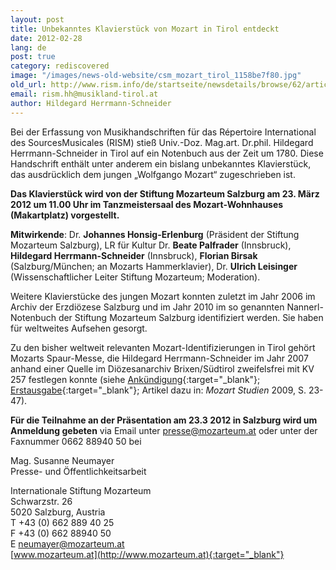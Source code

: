 ```yaml
---
layout: post
title: Unbekanntes Klavierstück von Mozart in Tirol entdeckt
date: 2012-02-28
lang: de
post: true
category: rediscovered
image: "/images/news-old-website/csm_mozart_tirol_1158be7f80.jpg"
old_url: http://www.rism.info/de/startseite/newsdetails/browse/62/article/64/unknown-piano-piece-by-mozart-discovered-in-tyrol-austria.html
email: rism.hh@musikland-tirol.at
author: Hildegard Herrmann-Schneider
---
```


Bei der Erfassung von Musikhandschriften für das Répertoire International des SourcesMusicales (RISM) stieß Univ.-Doz. Mag.art. Dr.phil. Hildegard Herrmann-Schneider in Tirol auf ein Notenbuch aus der Zeit um 1780. Diese Handschrift enthält unter anderem ein bislang unbekanntes Klavierstück, das ausdrücklich dem jungen „Wolfgango Mozart“ zugeschrieben ist.

**Das Klavierstück wird von der Stiftung Mozarteum Salzburg am 23. März 2012 um 11.00 Uhr im Tanzmeistersaal des Mozart-Wohnhauses (Makartplatz) vorgestellt.**

**Mitwirkende**: Dr. **Johannes Honsig-Erlenburg** (Präsident der Stiftung Mozarteum Salzburg), LR für Kultur Dr. **Beate Palfrader** (Innsbruck), **Hildegard Herrmann-Schneider** (Innsbruck), **Florian Birsak** (Salzburg/München; an Mozarts Hammerklavier), Dr. **Ulrich Leisinger** (Wissenschaftlicher Leiter Stiftung Mozarteum; Moderation).

Weitere Klavierstücke des jungen Mozart konnten zuletzt im Jahr 2006 im Archiv der Erzdiözese Salzburg und im Jahr 2010 im so genannten Nannerl-Notenbuch der Stiftung Mozarteum Salzburg identifiziert werden. Sie haben für weltweites Aufsehen gesorgt.

Zu den bisher weltweit relevanten Mozart-Identifizierungen in Tirol gehört Mozarts Spaur-Messe, die Hildegard Herrmann-Schneider im Jahr 2007 anhand einer Quelle im Diözesanarchiv Brixen/Südtirol zweifelsfrei mit KV 257 festlegen konnte (siehe [Ankündigung](http://forschung.musikland-tirol.at/content/unbekanntesklavierstueck/){:target="_blank"}; [Erstausgabe](http://www.musikland-tirol.at/html/html/musikedition/mozartwa.html){:target="_blank"}; Artikel dazu in: _Mozart Studien_ 2009, S. 23-47).

**Für die Teilnahme an der Präsentation am 23.3 2012 in Salzburg wird um Anmeldung gebeten** via Email unter presse@mozarteum.at oder unter der Faxnummer 0662 88940 50 bei

Mag. Susanne Neumayer\
Presse- und Öffentlichkeitsarbeit

Internationale Stiftung Mozarteum\
Schwarzstr. 26\
5020 Salzburg, Austria\
T +43 (0) 662 889 40 25\
F +43 (0) 662 88940 50\
E [neumayer@mozarteum.at](mailto:neumayer@mozarteum.at)\
[www.mozarteum.at](http://www.mozarteum.at){:target="_blank"}
